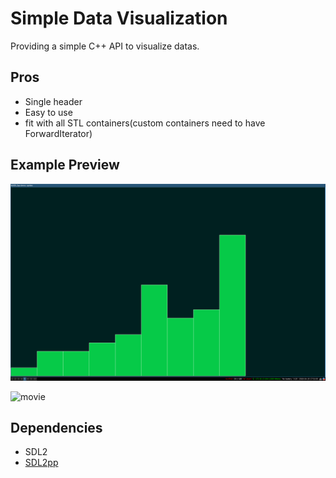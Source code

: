 # Simple Data Visualization

Providing a simple C++ API to visualize datas.

## Pros

- Single header
- Easy to use
- fit with all STL containers(custom containers need to have ForwardIterator)


## Example Preview

![ex1](examples/ex1.png "Print a vector")

![movie](exmaples/movies.gif "Insertation sort")

## Dependencies

- SDL2
- [SDL2pp](https://github.com/libSDL2pp/libSDL2pp)
